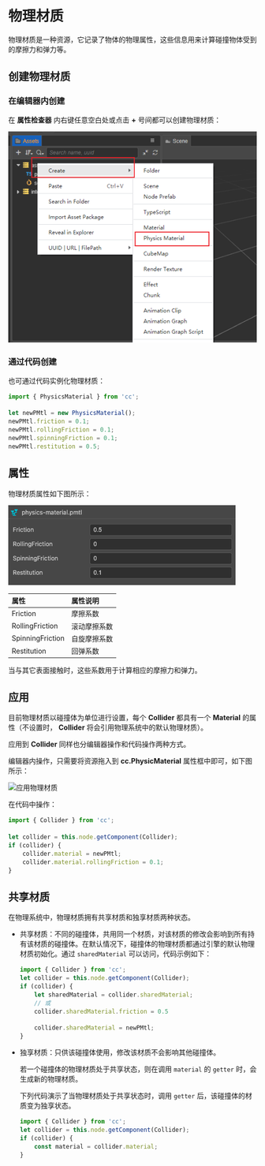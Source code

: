 # 物理材质

物理材质是一种资源，它记录了物体的物理属性，这些信息用来计算碰撞物体受到的摩擦力和弹力等。

## 创建物理材质

### 在编辑器内创建

在 **属性检查器** 内右键任意空白处或点击 **+** 号间都可以创建物理材质：

![创建物理材质](img/material-create-pmtl.png)

### 通过代码创建

也可通过代码实例化物理材质：

```ts
import { PhysicsMaterial } from 'cc';

let newPMtl = new PhysicsMaterial();
newPMtl.friction = 0.1;
newPMtl.rollingFriction = 0.1;
newPMtl.spinningFriction = 0.1;
newPMtl.restitution = 0.5;
```

## 属性

物理材质属性如下图所示：

![物理材质](img/physics-mat-panel.png)

| 属性 | 属性说明 |
| :-- | :-- |
| Friction | 摩擦系数 |
| RollingFriction | 滚动摩擦系数 |
| SpinningFriction | 自旋摩擦系数 |
| Restitution | 回弹系数 |

当与其它表面接触时，这些系数用于计算相应的摩擦力和弹力。

## 应用

目前物理材质以碰撞体为单位进行设置，每个 **Collider** 都具有一个 **Material** 的属性（不设置时， **Collider** 将会引用物理系统中的默认物理材质）。

应用到 **Collider** 同样也分编辑器操作和代码操作两种方式。

编辑器内操作，只需要将资源拖入到 **cc.PhysicMaterial** 属性框中即可，如下图所示：

![应用物理材质](img/apply-pmtl.jpg)

在代码中操作：

```ts
import { Collider } from 'cc';

let collider = this.node.getComponent(Collider);
if (collider) {
    collider.material = newPMtl;
    collider.material.rollingFriction = 0.1;
}
```

## 共享材质

在物理系统中，物理材质拥有共享材质和独享材质两种状态。

- 共享材质：不同的碰撞体，共用同一个材质，对该材质的修改会影响到所有持有该材质的碰撞体。在默认情况下，碰撞体的物理材质都通过引擎的默认物理材质初始化。通过 `sharedMaterial` 可以访问，代码示例如下：

    ```ts
    import { Collider } from 'cc';
    let collider = this.node.getComponent(Collider);
    if (collider) {        
        let sharedMaterial = collider.sharedMaterial; 
        // 或
        collider.sharedMaterial.friction = 0.5

        collider.sharedMaterial = newPMtl;
    }
    ```

- 独享材质：只供该碰撞体使用，修改该材质不会影响其他碰撞体。

  若一个碰撞体的物理材质处于共享状态，则在调用 `material` 的 `getter` 时，会生成新的物理材质。

  下列代码演示了当物理材质处于共享状态时，调用 `getter` 后，该碰撞体的材质变为独享状态。

    ```ts
    import { Collider } from 'cc';
    let collider = this.node.getComponent(Collider);
    if (collider) {
        const material = collider.material; 
    }
    ```
